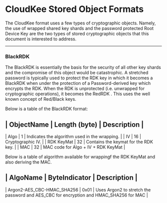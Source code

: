 CloudKee Stored Object Formats
==============================

The CloudKee format uses a few types of cryptographic objects. Namely, the use
of wrapped shared key shards and the password protected Root Device Key are the
two types of stored cryptographic objects that this document is interested to
address.

--------------------------------------------------------------------------------

### BlackRDK

The BlackRDK is essentially the basis for the security of all other key shards
and the compromise of this object would be catastrophic. A stretched password is
typically used to protect the RDK key in which it becomes a BlackRDK when under
the protection of a Password-derived key which encrypts the RDK. When the RDK is
unprotected (i.e. unwrapped for cryptographic operations), it becomes the RedRDK
. This uses the well known concept of Red/Black keys.

Below is a table of the BlackRDK format:

| ObjectName | Length (byte) | Description                                    |
-------------------------------------------------------------------------------
| Algo       | 1             | Indicates the algorithm used in the wrapping.  |
| IV         | 16            | Cryptographic IV.                              |
| RDK KeyMat | 32            | Contains the keymat for the RDK key.           |
| MAC        | 32            | MAC code for Algo + IV + RDK KeyMat            |

Below is a table of algorithm available for wrappingf the RDK KeyMat and also
deriving the MAC.

| AlgoName                   | ByteIndicator | Description                                                                            |
---------------------------------------------------------------------------------------------------------------------------------------
| Argon2-AES_CBC-HMAC_SHA256 | 0x01          | Uses Argon2 to stretch the password and AES_CBC for encryption and HMAC_SHA256 for MAC |



